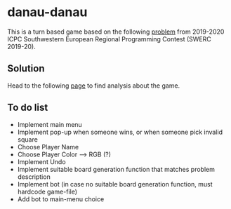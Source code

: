 # danau-danau

This is a turn based game based on the following [problem](https://codeforces.com/gym/102501/problem/L) from 2019-2020 ICPC Southwestern European Regional Programming Contest (SWERC 2019-20).

## Solution

Head to the following [page](insertlinkhere) to find analysis about the game.

## To do list

* Implement main menu
* Implement pop-up when someone wins, or when someone pick invalid square
* Choose Player Name
* Choose Player Color --> RGB (?)
* Implement Undo
* Implement suitable board generation function that matches problem description
* Implement bot (in case no suitable board generation function, must hardcode game-file)
* Add bot to main-menu choice